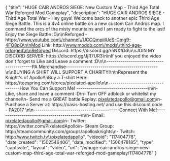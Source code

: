 {
    "title": "HUGE CAIR ANDROS SIEGE: New Custom Map - Third Age Total War Reforged Mod Gameplay",
    "description": "HUGE CAIR ANDROS SIEGE - Third Age Total War - Hey guys! Welcome back to another epic Third Age Siege Battle. This is a 4v4 online battle on a new custom Cair Andros map. I command the orcs of the misty mountains and I am ready to fight to the last! Enjoy the Siege Battle :D\n\nReforged - https:\/\/www.youtube.com\/channel\/UCCQmpiilUeS-Cmg9-4FO8pQ\n\nMod Link: http:\/\/www.moddb.com\/mods\/third-age-reforged\n\nReforged Discord: https:\/\/discord.gg\/rnNXfDd\n\nJOIN MY DISCORD SERVER: https:\/\/discord.gg\/JjR7UR3\n\nIf you enjoyed the video don't forget to Like and Leave a comment :D\n\n-----------------------------------------PA Merchandise---------------------------------------------\n\nBUYING A SHIRT WILL SUPPORT A CHARITY!\n\nRepresent the Knight's of Apollo!\nBuy a T-shirt Here: https:\/\/teespring.com\/stores\/pixelated-apollo\n\n----------------------------------How You Can Support Me! -----------------------------------\n\n- Like, share and leave a comment :D\n- Turn OFF adblock or whitelist my channel\n- Send me a GREAT battle Replay: pixelatedapollo@gmail.com\n- Purchase a Server at: https:\/\/oasis-hosting.net\/ and use this discount code - PA2017 \n\n------------------------------------------Connect With Me!-----------------------------------------\n\n- Email: pixelatedapollo@gmail.com\n- Twitter: https:\/\/twitter.com\/PixelatedApollo\n- Steam Group:  http:\/\/steamcommunity.com\/groups\/apollosknights\n- Twitch: http:\/\/www.twitch.tv\/pixelatedapollo",
    "videoid": "117404778",
    "date_created": "1502546406",
    "date_modified": "1506478185",
    "type": "captivate",
    "layout": "video",
    "url": "\/v\/huge-cair-andros-siege-new-custom-map-third-age-total-war-reforged-mod-gameplay\/117404778"
}